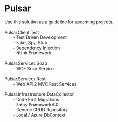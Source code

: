 <h1>Pulsar</h1>
Use this solution as a guideline for upcoming projects.
<br /><br />
Pulsar.Client.Test<br />
&nbsp;&nbsp;&nbsp;&nbsp;&nbsp;&nbsp;&nbsp;- Test Driven Development<br />
&nbsp;&nbsp;&nbsp;&nbsp;&nbsp;&nbsp;&nbsp;- Fake, Spy, Stub<br />
&nbsp;&nbsp;&nbsp;&nbsp;&nbsp;&nbsp;&nbsp;- Dependency Injection<br />
&nbsp;&nbsp;&nbsp;&nbsp;&nbsp;&nbsp;&nbsp;- NUnit Framework<br />
<br />
Pulsar.Services.Soap<br />
&nbsp;&nbsp;&nbsp;&nbsp;&nbsp;&nbsp;&nbsp;- WCF Soap Service<br />
<br />
Pulsar.Services.Rest<br />
&nbsp;&nbsp;&nbsp;&nbsp;&nbsp;&nbsp;&nbsp;- Web API 2 MVC Rest Services<br />
<br />
Pulsar.Infrastructure.DataCollector<br />
&nbsp;&nbsp;&nbsp;&nbsp;&nbsp;&nbsp;&nbsp;- Code First Migrations<br />
&nbsp;&nbsp;&nbsp;&nbsp;&nbsp;&nbsp;&nbsp;- Entity Framework 6.0<br />
&nbsp;&nbsp;&nbsp;&nbsp;&nbsp;&nbsp;&nbsp;- Generic CRUD Repository<br />
&nbsp;&nbsp;&nbsp;&nbsp;&nbsp;&nbsp;&nbsp;- Local / Azure DbContext